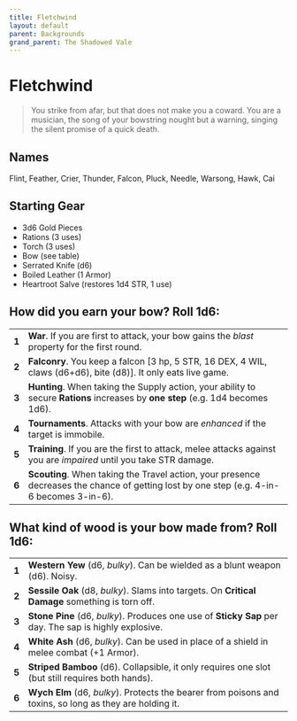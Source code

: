 ```yaml
---
title: Fletchwind
layout: default
parent: Backgrounds
grand_parent: The Shadowed Vale
---
```


# Fletchwind

> You strike from afar, but that does not make you a coward. You are a musician, the song of your bowstring nought but a warning, singing the silent promise of a quick death. 

## Names

Flint, Feather, Crier, Thunder, Falcon, Pluck, Needle, Warsong, Hawk, Cai

## Starting Gear

- 3d6 Gold Pieces
- Rations (3 uses)
- Torch (3 uses) 
- Bow (see table)
- Serrated Knife (d6)
- Boiled Leather (1 Armor)
- Heartroot Salve (restores 1d4 STR, 1 use)

## How did you earn your bow? Roll 1d6:

|       |                                                                                                                                                                                                             |
| ----- | ----------------------------------------------------------------------------------------------------------------------------------------------------------------------------------------------------------- |
| **1** | **War**. If you are first to attack, your bow gains the _blast_ property for the first round.                                                                                                               |
| **2** | **Falconry**. You keep a falcon [3 hp, 5 STR, 16 DEX, 4 WIL, claws (d6+d6), bite (d8)]. It only eats live game.                                                                                             |
| **3** | **Hunting**. When taking the Supply action, your ability to secure **Rations** increases by **one step** (e.g. 1d4 becomes 1d6).          |
| **4** | **Tournaments**. Attacks with your bow are _enhanced_ if the target is immobile.                                                                                                                            |
| **5** | **Training**. If you are the first to attack, melee attacks against you are _impaired_ until you take STR damage.                                                                                           |
| **6** | **Scouting**. When taking the Travel action, your presence decreases the chance of getting lost by one step (e.g. 4-in-6 becomes 3-in-6). |

## What kind of wood is your bow made from? Roll 1d6:

|       |                                                                                                          |
| ----- | -------------------------------------------------------------------------------------------------------- |
| **1** | **Western Yew** (d6, _bulky_). Can be wielded as a blunt weapon (d6). Noisy.                             |
| **2** | **Sessile Oak** (d8, _bulky_). Slams into targets. On **Critical Damage** something is torn off.         |
| **3** | **Stone Pine** (d6, _bulky_). Produces one use of **Sticky Sap** per day. The sap is highly explosive.   |
| **4** | **White Ash** (d6, _bulky_). Can be used in place of a shield in melee combat (+1 Armor).                |
| **5** | **Striped Bamboo** (d6). Collapsible, it only requires one slot (but still requires both hands).         |
| **6** | **Wych Elm** (d6, _bulky_). Protects the bearer from poisons and toxins, so long as they are holding it. |